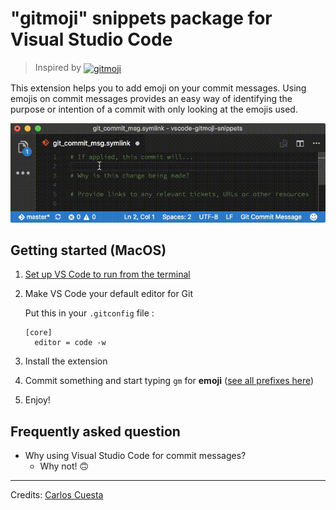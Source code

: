 # "gitmoji" snippets package for Visual Studio Code

> Inspired by <a href="https://gitmoji.carloscuesta.me"><img src="https://cloud.githubusercontent.com/assets/7629661/20073135/4e3db2c2-a52b-11e6-85e1-661a8212045a.gif" width="80" alt="gitmoji" style="vertical-align: middle;"></a>

This extension helps you to add emoji on your commit messages.
Using emojis on commit messages provides an easy way of identifying the purpose or intention of a commit with only looking at the emojis used.

![demo](images/demo.gif "demo")

## Getting started (MacOS)

1. [Set up VS Code to run from the terminal](https://code.visualstudio.com/docs/setup/mac#_command-line)
2. Make VS Code your default editor for Git

    Put this in your `.gitconfig` file :
    ```
    [core]
      editor = code -w
    ```
3. Install the extension
4. Commit something and start typing `gm` for __emoji__ ([see all prefixes here](snippets/git-commit.json))
5. Enjoy!

## Frequently asked question

- Why using Visual Studio Code for commit messages?
    + Why not! 🙃

---

Credits: [Carlos Cuesta](https://gitmoji.carloscuesta.me)